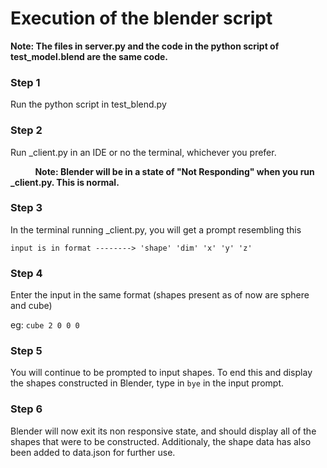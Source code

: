 # Execution of the blender script

**Note: The files in server.py and the code in the python script of test_model.blend are the same code.**

### Step 1

Run the python script in test_blend.py



### Step 2

Run \_client.py in an IDE or no the terminal, whichever you prefer.

          **Note: Blender will be in a state of "Not Responding" when you run \_client.py. This is normal.**  



### Step 3
In the terminal running \_client.py, you will get a prompt resembling this 

`input is in format --------> 'shape' 'dim' 'x' 'y' 'z'`



### Step 4

Enter the input in the same format (shapes present as of now are sphere and cube)

eg: `cube 2 0 0 0`



### Step 5

You will continue to be prompted to input shapes. To end this and display the shapes constructed in Blender, type in `bye` in the input prompt. 



### Step 6

Blender will now exit its non responsive state, and should display all of the shapes that were to be constructed. Additionaly, the shape data has also been added to data.json for further use. 
